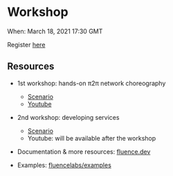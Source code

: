 # Workshop

When: March 18, 2021  17:30 GMT

Register [here](https://www.eventbrite.co.uk/e/fluence-workshop-2-tickets-142242821107)

## Resources
- 1st workshop: hands-on π2π network choreography
  - [Scenario](https://www.notion.so/fluencenetwork/Fluence-Workshop-hands-on-2-network-choreography-83beddecd2194a4789039406a85224df)
  - [Youtube](https://www.youtube.com/watch?v=_K6pgUwQqm0&ab_channel=FluenceLabs)
- 2nd workshop: developing services
  - [Scenario](https://www.notion.so/fluencenetwork/Fluence-workshop-developing-services-b1bfbf9f76d94135b56394e83fc0a8e9)
  - Youtube: will be available after the workshop

- Documentation & more resources: [fluence.dev](https://fluence.dev)
- Examples: [fluencelabs/examples](https://github.com/fluencelabs/examples)
